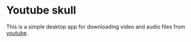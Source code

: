 # Youtube skull

This is a simple desktop app for downloading video and audio files from [youtube](https://www.youtube.com/).
